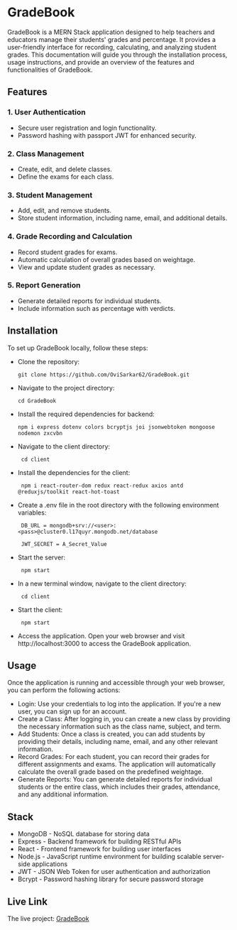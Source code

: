 # GradeBook
GradeBook is a MERN Stack application designed to help teachers and educators manage their students' grades and percentage. It provides a user-friendly interface for recording, calculating, and analyzing student grades. This documentation will guide you through the installation process, usage instructions, and provide an overview of the features and functionalities of GradeBook.

## Features
### 1. User Authentication

- Secure user registration and login functionality.
- Password hashing with passport JWT for enhanced security.

### 2. Class Management

- Create, edit, and delete classes.
- Define the exams for each class.

### 3. Student Management

- Add, edit, and remove students.
- Store student information, including name, email, and additional details.

### 4. Grade Recording and Calculation

- Record student grades for exams.
- Automatic calculation of overall grades based on weightage.
- View and update student grades as necessary.

### 5. Report Generation

- Generate detailed reports for individual students.
- Include information such as percentage with verdicts.

## Installation

To set up GradeBook locally, follow these steps:

- Clone the repository:

      git clone https://github.com/OviSarkar62/GradeBook.git
      
- Navigate to the project directory:

      cd GradeBook

- Install the required dependencies for backend:

      npm i express dotenv colors bcryptjs joi jsonwebtoken mongoose nodemon zxcvbn
     
- Navigate to the client directory: 

       cd client
    
- Install the dependencies for the client: 

       npm i react-router-dom redux react-redux axios antd @reduxjs/toolkit react-hot-toast
    
- Create a .env file in the root directory with the following environment variables:

       DB_URL = mongodb+srv://<user>:<pass>@cluster0.l17quyr.mongodb.net/database

       JWT_SECRET = A_Secret_Value

- Start the server: 

       npm start
    
- In a new terminal window, navigate to the client directory:

       cd client
    
- Start the client: 

       npm start
    
- Access the application. Open your web browser and visit http://localhost:3000 to access the GradeBook application.

## Usage

Once the application is running and accessible through your web browser, you can perform the following actions:

- Login: Use your credentials to log into the application. If you're a new user, you can sign up for an account.
- Create a Class: After logging in, you can create a new class by providing the necessary information such as the class name, subject, and term.
- Add Students: Once a class is created, you can add students by providing their details, including name, email, and any other relevant information.
- Record Grades: For each student, you can record their grades for different assignments and exams. The application will automatically calculate the overall grade based on the predefined weightage.
- Generate Reports: You can generate detailed reports for individual students or the entire class, which includes their grades, attendance, and any additional information.

## Stack

- MongoDB - NoSQL database for storing data
- Express - Backend framework for building RESTful APIs
- React - Frontend framework for building user interfaces
- Node.js - JavaScript runtime environment for building scalable server-side applications
- JWT - JSON Web Token for user authentication and authorization
- Bcrypt - Password hashing library for secure password storage

## Live Link

The live project: [GradeBook](https://grade-book-pi.vercel.app/)
